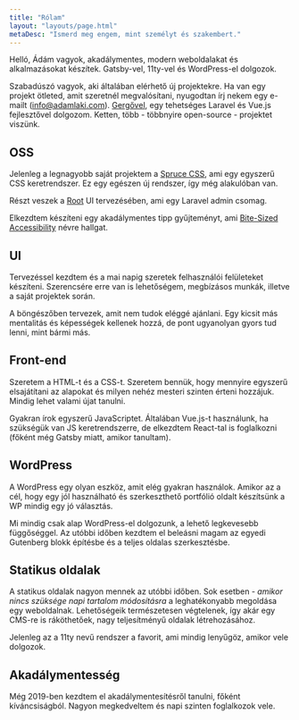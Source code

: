 ```yaml
---
title: "Rólam"
layout: "layouts/page.html"
metaDesc: "Ismerd meg engem, mint személyt és szakembert."
---
```


Helló, Ádám vagyok, akadálymentes, modern weboldalakat és alkalmazásokat készítek. Gatsby-vel, 11ty-vel és WordPress-el dolgozok.

Szabadúszó vagyok, aki általában elérhető új projektekre. Ha van egy projekt ötleted, amit szeretnél megvalósítani, nyugodtan írj nekem egy e-mailt ([info@adamlaki.com](mailto:info@adamlaki.com)). [Gergővel](https://twitter.com/_iamgergo), egy tehetséges Laravel és Vue.js fejlesztővel dolgozom. Ketten, több - többnyire open-source - projektet viszünk.

## OSS

Jelenleg a legnagyobb saját projektem a [Spruce CSS](https://sprucecss.com/), ami egy egyszerű CSS keretrendszer. Ez egy egészen új rendszer, így még alakulóban van.

Részt veszek a [Root](https://root.conedevelopment.com/) UI tervezésében, ami egy Laravel admin csomag.

Elkezdtem készíteni egy akadálymentes tipp gyűjteményt, ami [Bite-Sized Accessibility](https://bite-sized-a11y.com/) névre hallgat.

## UI

Tervezéssel kezdtem és a mai napig szeretek felhasználói felületeket készíteni. Szerencsére erre van is lehetőségem, megbízásos munkák, illetve a saját projektek során.

A böngészőben tervezek, amit nem tudok eléggé ajánlani. Egy kicsit más mentalitás és képességek kellenek hozzá, de pont ugyanolyan gyors tud lenni, mint bármi más.

## Front-end

Szeretem a HTML-t és a CSS-t. Szeretem bennük, hogy mennyire egyszerű elsajátítani az alapokat és milyen nehéz mesteri szinten érteni hozzájuk. Mindig lehet valami újat tanulni.

Gyakran írok egyszerű JavaScriptet. Általában Vue.js-t használunk, ha szükségük van JS keretrendszerre, de elkezdtem React-tal is foglalkozni (főként még Gatsby miatt, amikor tanultam).


## WordPress

A WordPress egy olyan eszköz, amit elég gyakran használok. Amikor az a cél, hogy egy jól használható és szerkeszthető portfólió oldalt készítsünk a WP mindig egy jó választás.

Mi mindig csak alap WordPress-el dolgozunk, a lehető legkevesebb függőséggel. Az utóbbi időben kezdtem el beleásni magam az egyedi Gutenberg blokk építésbe és a teljes oldalas szerkesztésbe.

## Statikus oldalak

A statikus oldalak nagyon mennek az utóbbi időben. Sok esetben - _amikor nincs szüksége napi tartalom módosításra_ a leghatékonyabb megoldása egy weboldalnak. Lehetőségeik természetesen végtelenek, így akár egy CMS-re is ráköthetőek, nagy teljesítményű oldalak létrehozásához.

Jelenleg az a 11ty nevű rendszer a favorit, ami mindig lenyűgöz, amikor vele dolgozok.

## Akadálymentesség

Még 2019-ben kezdtem el akadálymentesítésről tanulni, főként kíváncsiságból. Nagyon megkedveltem és napi szinten foglalkozok vele.
